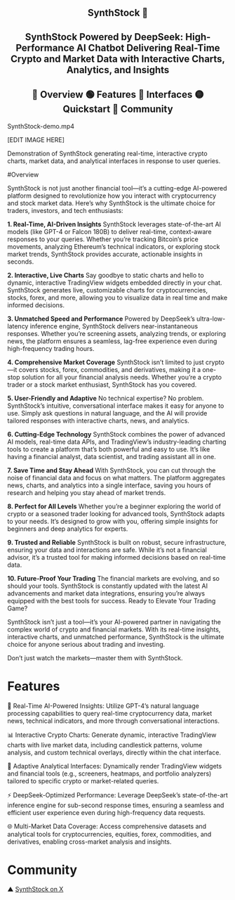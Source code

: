 <h2 align="center"> SynthStock 🚀 </h2>
<h2 align="center"> SynthStock Powered by DeepSeek: High-Performance AI Chatbot Delivering Real-Time Crypto and Market Data with Interactive Charts, Analytics, and Insights </h2>

<h2 align="center"> 🔵 Overview 🟢  Features 🔵 Interfaces 🟡 Quickstart 🔴 Community </h2>


SynthStock-demo.mp4

[EDIT IMAGE HERE]

Demonstration of SynthStock generating real-time, interactive crypto charts, market data, and analytical interfaces in response to user queries.  

#Overview

SynthStock is not just another financial tool—it’s a cutting-edge AI-powered platform designed to revolutionize how you interact with cryptocurrency and stock market data. Here’s why SynthStock is the ultimate choice for traders, investors, and tech enthusiasts:

**1. Real-Time, AI-Driven Insights**
SynthStock leverages state-of-the-art AI models (like GPT-4 or Falcon 180B) to deliver real-time, context-aware responses to your queries. Whether you’re tracking Bitcoin’s price movements, analyzing Ethereum’s technical indicators, or exploring stock market trends, SynthStock provides accurate, actionable insights in seconds.

**2. Interactive, Live Charts**
Say goodbye to static charts and hello to dynamic, interactive TradingView widgets embedded directly in your chat. SynthStock generates live, customizable charts for cryptocurrencies, stocks, forex, and more, allowing you to visualize data in real time and make informed decisions.

**3. Unmatched Speed and Performance**
Powered by DeepSeek’s ultra-low-latency inference engine, SynthStock delivers near-instantaneous responses. Whether you’re screening assets, analyzing trends, or exploring news, the platform ensures a seamless, lag-free experience even during high-frequency trading hours.

**4. Comprehensive Market Coverage**
SynthStock isn’t limited to just crypto—it covers stocks, forex, commodities, and derivatives, making it a one-stop solution for all your financial analysis needs. Whether you’re a crypto trader or a stock market enthusiast, SynthStock has you covered.

**5. User-Friendly and Adaptive**
No technical expertise? No problem. SynthStock’s intuitive, conversational interface makes it easy for anyone to use. Simply ask questions in natural language, and the AI will provide tailored responses with interactive charts, news, and analytics.

**6. Cutting-Edge Technology**
SynthStock combines the power of advanced AI models, real-time data APIs, and TradingView’s industry-leading charting tools to create a platform that’s both powerful and easy to use. It’s like having a financial analyst, data scientist, and trading assistant all in one.

**7. Save Time and Stay Ahead**
With SynthStock, you can cut through the noise of financial data and focus on what matters. The platform aggregates news, charts, and analytics into a single interface, saving you hours of research and helping you stay ahead of market trends.

**8. Perfect for All Levels**
Whether you’re a beginner exploring the world of crypto or a seasoned trader looking for advanced tools, SynthStock adapts to your needs. It’s designed to grow with you, offering simple insights for beginners and deep analytics for experts.

**9. Trusted and Reliable**
SynthStock is built on robust, secure infrastructure, ensuring your data and interactions are safe. While it’s not a financial advisor, it’s a trusted tool for making informed decisions based on real-time data.

**10. Future-Proof Your Trading**
The financial markets are evolving, and so should your tools. SynthStock is constantly updated with the latest AI advancements and market data integrations, ensuring you’re always equipped with the best tools for success.
Ready to Elevate Your Trading Game?

SynthStock isn’t just a tool—it’s your AI-powered partner in navigating the complex world of crypto and financial markets. With its real-time insights, interactive charts, and unmatched performance, SynthStock is the ultimate choice for anyone serious about trading and investing.

Don’t just watch the markets—master them with SynthStock.


# **Features**

🤖 Real-Time AI-Powered Insights: Utilize GPT-4’s natural language processing capabilities to query real-time cryptocurrency data, market news, technical indicators, and more through conversational interactions.

📊 Interactive Crypto Charts: Generate dynamic, interactive TradingView charts with live market data, including candlestick patterns, volume analysis, and custom technical overlays, directly within the chat interface.

🔄 Adaptive Analytical Interfaces: Dynamically render TradingView widgets and financial tools (e.g., screeners, heatmaps, and portfolio analyzers) tailored to specific crypto or market-related queries.

⚡ DeepSeek-Optimized Performance: Leverage DeepSeek’s state-of-the-art inference engine for sub-second response times, ensuring a seamless and efficient user experience even during high-frequency data requests.

🌐 Multi-Market Data Coverage: Access comprehensive datasets and analytical tools for cryptocurrencies, equities, forex, commodities, and derivatives, enabling cross-market analysis and insights.


# **Community**

▲ [SynthStock on X](https://x.com/SynthStock)
